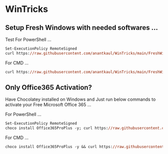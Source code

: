 # WinTricks

## Setup Fresh Windows with needed softwares ...
Test
For PowerShell ...
```ps
Set-ExecutionPolicy RemoteSigned
curl https://raw.githubusercontent.com/anantkaul/WinTricks/main/FreshWinSetup.ps1 -o C:\ProgramData\FreshWinSetup.ps1; C:\ProgramData\FreshWinSetup.ps1; del C:\ProgramData\FreshWinSetup.ps1
```
For CMD ...
```ps
curl https://raw.githubusercontent.com/anantkaul/WinTricks/main/FreshWinSetup.ps1 -o C:\ProgramData\FreshWinSetup.ps1 && C:\ProgramData\FreshWinSetup.ps1 && del C:\ProgramData\FreshWinSetup.ps1
```

## Only Office365 Activation?
Have Chocolatey installed on Windows and Just run below commands to activate your Free Microsoft Office 365 ...

For PowerShell ...
```ps
Set-ExecutionPolicy RemoteSigned
choco install Office365ProPlus -y; curl https://raw.githubusercontent.com/anantkaul/WinTricks/main/Office365/Office365-Activation.cmd -o C:\ProgramData\Office365-Activation.cmd; C:\ProgramData\Office365-Activation.cmd; rm C:\ProgramData\Office365-Activation.cmd
```
For CMD ...
```ps
choco install Office365ProPlus -y && curl https://raw.githubusercontent.com/anantkaul/WinTricks/main/Office365/Office365-Activation.cmd -o C:\ProgramData\Office365-Activation.cmd && C:\ProgramData\Office365-Activation.cmd && del C:\ProgramData\Office365-Activation.cmd
```
